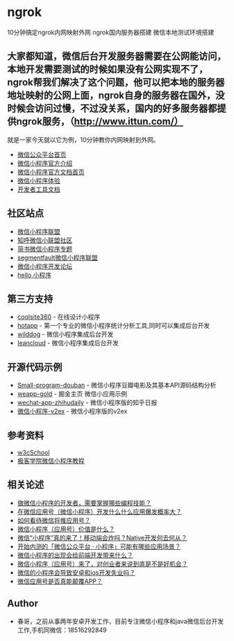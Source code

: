 # ngrok
10分钟搞定ngrok内网映射外网 ngrok国内服务器搭建 微信本地测试环境搭建


## 大家都知道，微信后台开发服务器需要在公网能访问，本地开发需要测试的时候如果没有公网实现不了，ngrok帮我们解决了这个问题，他可以把本地的服务器地址映射的公网上面，ngrok自身的服务器在国外，没时候会访问过慢，不过没关系，国内的好多服务器都提供ngrok服务，（http://www.ittun.com/）
就是一家今天就以它为例，10分钟教你内网映射到外网。
  
- [微信公众平台首页](https://mp.weixin.qq.com/)
- [微信小程序官方介绍](https://mp.weixin.qq.com/debug/wxadoc/introduction/index.html?t=20161109)
- [微信小程序官方文档首页](https://mp.weixin.qq.com/debug/wxadoc/dev/)
- [微信小程序体验](https://mp.weixin.qq.com/debug/wxadoc/dev/demo.html?t=20161222)
- [开发者工具文档](https://mp.weixin.qq.com/debug/wxadoc/dev/devtools/devtools.html)

## 社区站点
- [微信小程序联盟](http://www.wxapp-union.com/)
- [知呼微信小联盟社区](https://zhuanlan.zhihu.com/wxapp-union)
- [简书微信小程序专题](http://www.jianshu.com/collection/dfdc2bbd1315)
- [segmentfault微信小程序联盟](https://segmentfault.com/blog/wxapp)
- [微信小程序开发论坛](https://weappdev.com/)
- [hello,小程序](http://www.helloxcx.com/index.php)

## 第三方支持
- [coolsite360](http://www.coolsite360.com/) - 在线设计小程序
- [hotapp](https://weixin.hotapp.cn/) - 第一个专业的微信小程序统计分析工具,同时可以集成后台开发
- [wilddog](https://www.wilddog.com/) - 微信小程序集成后台开发
- [leancloud](https://leancloud.cn/) - 微信小程序集成后台开发

## 开源代码示例
- [Small-program-douban](https://github.com/xiechunming/Small-program-douban) - 微信小程序豆瓣电影及其基本API源码结构分析
- [weapp-gold](https://github.com/hilongjw/weapp-gold) - 掘金主页 微信小应用示例
- [wechat-app-zhihudaily](https://github.com/myronliu347/wechat-app-zhihudaily) - 微信小程序版的知乎日报
- [微信小程序-v2ex](https://github.com/jectychen/wechat-v2ex/) - 微信小程序版的v2ex

## 参考资料
- [w3cSchool](http://www.w3cschool.cn/weixinapp/weixinapp-location.html)
- [极客学院微信小程序教程](http://www.jikexueyuan.com/course/3081.html)

## 相关论述
- [做微信小程序的开发者，需要掌握哪些编程技能？](https://www.zhihu.com/question/50886759)
- [在微信应用号（微信小程序）开发什么什么应用爆发概率大？](https://www.zhihu.com/question/50878674)
- [如何看待微信将推应用号？](https://www.zhihu.com/question/39374074)
- [微信小程序（应用号）价值是什么？](https://www.zhihu.com/question/50875544)
- [微信“小程序”真的来了！移动端会炸吗？Native开发何去何从？](https://www.zhihu.com/question/50874710)
- [开始内测的「微信公众平台 · 小程序」可能有哪些应用场景？](https://www.zhihu.com/question/50871887)
- [微信小程序的出现会给前端开发带来什么？](https://www.zhihu.com/question/50900987)
- [微信小程序（应用号）来了，对创业者来说到底是不是好机会？](https://www.zhihu.com/question/50885176)
- [微信的小程序会导致安卓和ios开发失业吗？](https://www.zhihu.com/question/50879269)
- [微信应用号是否真能颠覆APP？](https://www.zhihu.com/question/50878415)






## Author
- 春哥，之前从事两年安卓开发工作，目前专注微信小程序和java微信后台开发工作,手机同微信：18516292849



